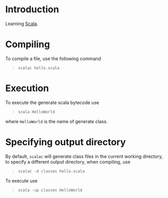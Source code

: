 # Introduction

Learning [Scala](https://www.scala-lang.org/download/).

# Compiling

To compile a file, use  the following command

>`scalac hello.scala`

# Execution

To execute the generate scala bytecode use

>`scala HelloWorld`

where `HelloWorld` is the name of generate class.

# Specifying output directory

By default, `scalac` will generate class files in the current working directory, to specify a different output directory, when compiling, use

> `scalac -d classes hello.scala`

To execute use

> `scala -cp classes HelloWorld`


